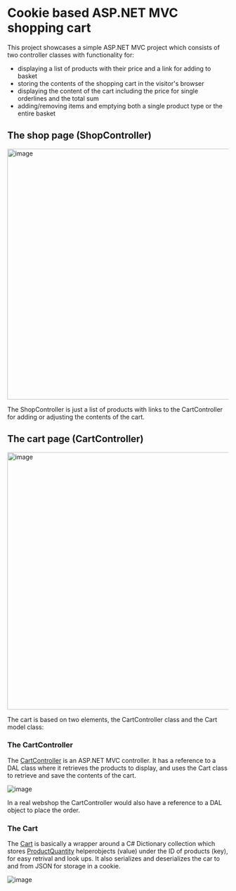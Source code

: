 # Cookie based ASP.NET MVC shopping cart
This project showcases a simple ASP.NET MVC project which consists of two controller classes with functionality for:
- displaying a list of products with their price and a link for adding to basket
- storing the contents of the shopping cart in the visitor's browser
- displaying the content of the cart including the price for single orderlines and the total sum
- adding/removing items and emptying both a single product type or the entire basket

## The shop page (ShopController)
<img width="570" alt="image" src="https://github.com/user-attachments/assets/23202887-04f1-42bd-b48d-2e36a8764470">  

The ShopController is just a list of products with links to the CartController for adding or adjusting the contents of the cart.

## The cart page (CartController)
<img width="585" alt="image" src="https://github.com/user-attachments/assets/bfea4e7f-529b-4756-9ca2-f15f557c6b52">  

The cart is based on two elements, the CartController class and the Cart model class:

### The CartController
The [CartController](https://github.com/xnafan/Cookiebased-ASP.NET-MVC-ShoppingCart/blob/master/CookieCartMVC/Controllers/CartController.cs) is an ASP.NET MVC controller.
It has a reference to a DAL class where it retrieves the products to display, and uses the Cart class to retrieve and save the contents of the cart.  

![image](https://github.com/user-attachments/assets/39ff4a4b-d0ef-4efe-bb8b-78e977ac134b)  

In a real webshop the CartController would also have a reference to a DAL object to place the order.


### The Cart
The [Cart](https://github.com/xnafan/Cookiebased-ASP.NET-MVC-ShoppingCart/blob/master/CookieCartMVC/Models/Cart.cs) is basically a wrapper around a C# Dictionary collection which stores [ProductQuantity](https://github.com/xnafan/Cookiebased-ASP.NET-MVC-ShoppingCart/blob/master/CookieCartMVC/Models/ProductQuantity.cs) helperobjects (value) under the ID of products (key), for easy retrival and look ups. It also serializes and deserializes the car to and from JSON for storage in a cookie.  

![image](https://github.com/user-attachments/assets/b5b026b9-ec7e-46bf-b644-0b5a1a628d15)


